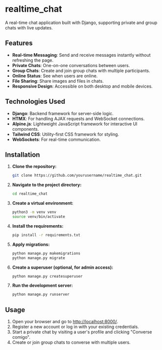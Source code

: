 # realtime_chat

A real-time chat application built with Django, supporting private and group chats with live updates.

## Features

- **Real-time Messaging**: Send and receive messages instantly without refreshing the page.
- **Private Chats**: One-on-one conversations between users.
- **Group Chats**: Create and join group chats with multiple participants.
- **Online Status**: See when users are online.
- **File Sharing**: Share images and files in chats.
- **Responsive Design**: Accessible on both desktop and mobile devices.

## Technologies Used

- **Django**: Backend framework for server-side logic.
- **HTMX**: For handling AJAX requests and WebSocket connections.
- **Alpine.js**: Lightweight JavaScript framework for interactive UI components.
- **Tailwind CSS**: Utility-first CSS framework for styling.
- **WebSockets**: For real-time communication.

## Installation

1. **Clone the repository:**
    ```bash
    git clone https://github.com/yourusername/realtime_chat.git
    ```

2. **Navigate to the project directory:**
    ```bash
    cd realtime_chat
    ```

3. **Create a virtual environment:**
    ```bash
    python3 -m venv venv
    source venv/bin/activate
    ```

4. **Install the requirements:**
    ```bash
    pip install -r requirements.txt
    ```

5. **Apply migrations:**
    ```bash
    python manage.py makemigrations
    python manage.py migrate
    ```

6. **Create a superuser (optional, for admin access):**
    ```bash
    python manage.py createsuperuser
    ```

7. **Run the development server:**
    ```bash
    python manage.py runserver
    ```

## Usage

1. Open your browser and go to [http://localhost:8000/](http://localhost:8000/).
2. Register a new account or log in with your existing credentials.
3. Start a private chat by visiting a user's profile and clicking "Converse comigo".
4. Create or join group chats to converse with multiple users.

